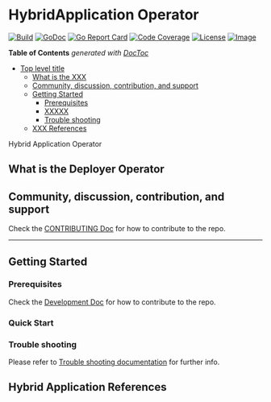 # HybridApplication Operator

[![Build](http://prow.purple-chesterfield.com/badge.svg?jobs=image-hybridapplication-operator-amd64-postsubmit)](http://prow.purple-chesterfield.com/?job=image-hybridapplication-operator-amd64-postsubmit)
[![GoDoc](https://godoc.org/github.com/IBM/hybridapplication-operator?status.svg)](https://godoc.org/github.com/IBM/hybridapplication-operator)
[![Go Report Card](https://goreportcard.com/badge/github.com/IBM/hybridapplication-operator)](https://goreportcard.com/report/github.com/IBM/hybridapplication-operator)
[![Code Coverage](https://codecov.io/gh/IBM/hybridapplication-operator/branch/master/graphs/badge.svg?branch=master)](https://codecov.io/gh/IBM/hybridapplication-operator?branch=master)
[![License](https://img.shields.io/:license-apache-blue.svg)](http://www.apache.org/licenses/LICENSE-2.0.html)
[![Image](https://quay.io/repository/multicloudlab/deployer-operator-amd64/status)](https://quay.io/repository/multicloudlab/deployer-operator-amd64?tab=tags)

<!-- START doctoc generated TOC please keep comment here to allow auto update -->
<!-- DON'T EDIT THIS SECTION, INSTEAD RE-RUN doctoc TO UPDATE -->
**Table of Contents**  *generated with [DocToc](https://github.com/thlorenz/doctoc)*

- [Top level title](#top-level-title)
    - [What is the XXX](#what-is-the-xxx)
    - [Community, discussion, contribution, and support](#community-discussion-contribution-and-support)
    - [Getting Started](#getting-started)
        - [Prerequisites](#prerequisites)
        - [XXXXX](#xxxxx)
        - [Trouble shooting](#trouble-shooting)
    - [XXX References](#xxx-references)

<!-- END doctoc generated TOC please keep comment here to allow auto update -->

Hybrid Application Operator

## What is the Deployer Operator

## Community, discussion, contribution, and support

Check the [CONTRIBUTING Doc](CONTRIBUTING.md) for how to contribute to the repo.

------

## Getting Started

### Prerequisites

Check the [Development Doc](docs/development.md) for how to contribute to the repo.

### Quick Start

### Trouble shooting

Please refer to [Trouble shooting documentation](docs/trouble_shooting.md) for further info.

## Hybrid Application References
